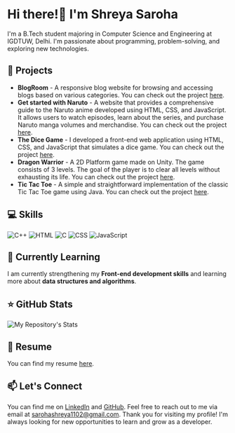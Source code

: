 # Hi there!👋 I'm Shreya Saroha
I'm a B.Tech student majoring in Computer Science and Engineering at IGDTUW, Delhi. I'm passionate about programming, problem-solving, and exploring new technologies.
## 🚀 Projects
* **BlogRoom** - A responsive blog website for browsing and accessing blogs based on various categories. You can check out the project [here](https://github.com/shreyaa26/BlogRoom).
* **Get started with Naruto** - A website that provides a comprehensive guide to the Naruto anime developed using HTML, CSS, and JavaScript. It allows users to watch episodes, learn about the series, and purchase Naruto manga volumes and merchandise. You can check out the project [here](https://github.com/shreyaa26/Get-started-with-Naruto).
* **The Dice Game** - I developed a front-end web application using HTML, CSS, and JavaScript that simulates a dice game. You can check out the project [here](https://github.com/shreyaa26/The-Dice-Game).
* **Dragon Warrior** - A 2D Platform game made on Unity. The game consists of 3 levels. The goal of the player is to clear all levels without exhausting its life. You can check out the project [here](https://github.com/shreyaa26/Dragon-Warrior).
* **Tic Tac Toe** - A simple and straightforward implementation of the classic Tic Tac Toe game using Java. You can check out the project [here](https://github.com/shreyaa26/Tictactoe).
## 💻 Skills
![C++](https://img.icons8.com/color/48/000000/c-plus-plus-logo.png) ![HTML](https://img.icons8.com/color/48/000000/html-5.png) ![C](https://img.icons8.com/color/48/000000/c-programming.png) ![CSS](https://img.icons8.com/color/48/000000/css3.png) ![JavaScript](https://img.icons8.com/color/48/000000/javascript.png)

## 🌱 Currently Learning
I am currently strengthening my **Front-end development skills** and learning more about **data structures and algorithms**.

## ⭐ GitHub Stats

![My Repository's Stats](https://github-readme-stats.vercel.app/api?username=shreyaa26&show_icons=true)

## 📄 Resume
You can find my resume [here](https://drive.google.com/file/d/1R_z24b5LsiJwShu1BFMjz_DHFQXA2OUf/view?usp=sharing).
## 📫 Let's Connect
You can find me on [LinkedIn](https://www.linkedin.com/in/shreya-saroha-a9222922a/) and [GitHub](https://github.com/shreyaa26). Feel free to reach out to me via email at sarohashreya1102@gmail.com. Thank you for visiting my profile! I'm always looking for new opportunities to learn and grow as a developer.


